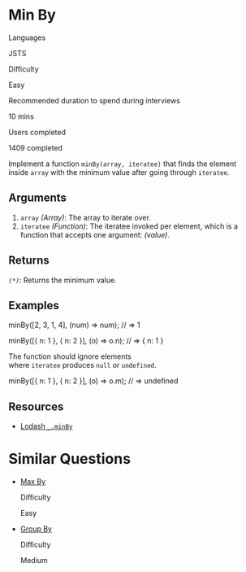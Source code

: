 # Min By

Languages

JSTS

Difficulty

Easy

Recommended duration to spend during interviews

10 mins

Users completed

1409 completed

Implement a function `minBy(array, iteratee)` that finds the element inside `array` with the minimum value after going through `iteratee`.

## Arguments

1. `array` _(Array)_: The array to iterate over.
2. `iteratee` _(Function)_: The iteratee invoked per element, which is a function that accepts one argument: _(value)_.

## Returns

_`(*)`_: Returns the minimum value.

## Examples

minBy([2, 3, 1, 4], (num) => num); // => 1

minBy([{ n: 1 }, { n: 2 }], (o) => o.n); // => { n: 1 }

The function should ignore elements where `iteratee` produces `null` or `undefined`.

minBy([{ n: 1 }, { n: 2 }], (o) => o.m); // => undefined

## Resources

- [Lodash `_.minBy`](https://lodash.com/docs/#minBy)

# Similar Questions

- [Max By](https://www.greatfrontend.com/questions/javascript/max-by)
    
    Difficulty
    
    Easy
    
- [Group By](https://www.greatfrontend.com/questions/javascript/group-by)
    
    Difficulty
    
    Medium